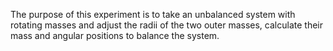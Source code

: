 The purpose of this experiment is to take an unbalanced system with rotating masses and adjust the radii of the two outer masses, calculate their mass and angular positions to balance the system.
